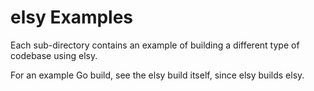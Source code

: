 # elsy Examples

Each sub-directory contains an example of building a different type of codebase
using elsy.

For an example Go build, see the elsy build itself, since elsy builds elsy.

